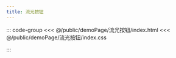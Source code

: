 ```yaml
---
title: 流光按钮
---
```


::: code-group
<<< @/public/demoPage/流光按钮/index.html
<<< @/public/demoPage/流光按钮/index.css

:::